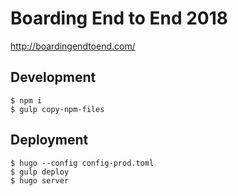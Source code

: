 # Boarding End to End 2018

http://boardingendtoend.com/

## Development

```
$ npm i
$ gulp copy-npm-files
```

## Deployment

```
$ hugo --config config-prod.toml
$ gulp deploy
$ hugo server
```